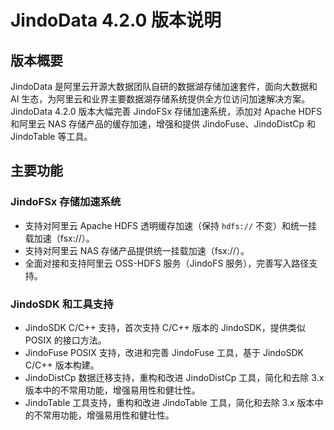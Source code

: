 # JindoData 4.2.0 版本说明

## 版本概要
JindoData 是阿里云开源大数据团队自研的数据湖存储加速套件，面向大数据和 AI 生态，为阿里云和业界主要数据湖存储系统提供全方位访问加速解决方案。
JindoData 4.2.0 版本大幅完善 JindoFSx 存储加速系统，添加对 Apache HDFS 和阿里云 NAS 存储产品的缓存加速，增强和提供 JindoFuse、JindoDistCp 和JindoTable 等工具。

## 主要功能

### JindoFSx 存储加速系统
- 支持对阿里云 Apache HDFS 透明缓存加速（保持 `hdfs://` 不变）和统一挂载加速（fsx://）。
- 支持对阿里云 NAS 存储产品提供统一挂载加速（fsx://）。
- 全面对接和支持阿里云 OSS-HDFS 服务（JindoFS 服务），完善写入路径支持。

### JindoSDK 和工具支持
- JindoSDK C/C++ 支持，首次支持 C/C++ 版本的 JindoSDK，提供类似 POSIX 的接口方法。
- JindoFuse POSIX 支持，改进和完善 JindoFuse 工具，基于 JindoSDK C/C++ 版本构建。
- JindoDistCp 数据迁移支持，重构和改进 JindoDistCp 工具，简化和去除 3.x 版本中的不常用功能，增强易用性和健壮性。
- JindoTable 工具支持，重构和改进 JindoTable 工具，简化和去除 3.x 版本中的不常用功能，增强易用性和健壮性。

